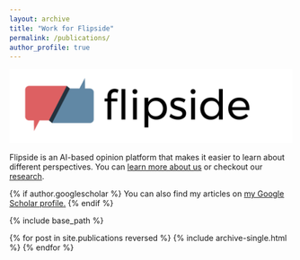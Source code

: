 ```yaml
---
layout: archive
title: "Work for Flipside"
permalink: /publications/
author_profile: true
---
```


![alt text](/images/flipsidelog.png?raw=true)

Flipside is an AI-based opinion platform that makes it easier to learn about different perspectives. You can [learn more about us](https://siddsach.github.io/publications/flipside-1/) or checkout our [research](https://siddsach.github.io/publications/flipside-2/).

{% if author.googlescholar %}
  You can also find my articles on <u><a href="{{author.googlescholar}}">my Google Scholar profile</a>.</u>
{% endif %}

{% include base_path %}

{% for post in site.publications reversed %}
    {% include archive-single.html %}
{% endfor %}
